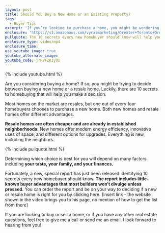 ```yaml
---
layout: post
title: Should You Buy a New Home or an Existing Property?
tags:
  - Buyer Tips
excerpt: 'If you’re looking to purchase a home, you might be wondering if you should buy new or go with a resale home. There’s actually a special report that will help you make that decision.'
enclosure: 'https://s3.amazonaws.com/vyralmarketing/Greater+Toronto+Group/Greater+Toronto+Group-+Should+You+Buy+a+New+Home+or+an+Existing+Property.mp4'
pullquote: The 10 secrets every new homebuyer should know will help you decide which type of home is right for you.
enclosure_type: video/mp4
enclosure_time:
use_youtube_image: true
youtube_alternate_image:
youtube_code: jrRVFZKIy0I
---
```



{% include youtube.html %}

Are you considering buying a home? If so, you might be trying to decide between buying a new home or a resale home. Luckily, there are 10 secrets to homebuying that will help you make a decision.&nbsp;

Most homes on the market are resales, but one out of every four homebuyers chooses to purchase a new home. Both new homes and resale homes offer different advantages.&nbsp;

**Resale homes are often cheaper and are already in established neighborhoods.** New homes offer modern energy efficiency, innovative uses of space, and different options for upgrades. Everything is new, including the neighbors.&nbsp;

{% include pullquote.html %}

Determining which choice is best for you will depend on many factors including **your taste, your family, and your finances.&nbsp;**

Fortunately, a new, special report has just been released identifying 10 secrets every new homebuyer should know. **The report includes little-known buyer advantages that most builders won’t divulge unless pressed.** You can order the report and be on your way to deciding if a new or resale home is right for you by clicking here. [Insert link - the website shown in the video brings you to his page, no mention of how to get the list from there]&nbsp;

If you are looking to buy or sell a home, or if you have any other real estate questions, feel free to give me a call or send me an email. I look forward to hearing from you!&nbsp;